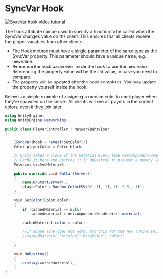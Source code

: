 # SyncVar Hook

[![SyncVar hook video tutorial](../../images/video_tutorial.png)](https://www.youtube.com/watch?v=T7AoozedYfI&list=PLkx8oFug638oBYF5EOwsSS-gOVBXj1dkP&index=5)

The hook attribute can be used to specify a function to be called when the SyncVar changes value on the client.  This ensures that all clients receive the proper variables from other clients.
-   The Hook method must have a single parameter of the same type as the SyncVar property.  This parameter should have a unique name, e.g. newValue.
-   Reference the hook parameter inside the hook to use the new value.  Referencing the property value will be the old value, in case you need to compare.
-   The property will be updated after the hook completes. You may update the property yourself inside the hook.

Below is a simple example of assigning a random color to each player when they're spawned on the server.  All clients will see all players in the correct colors, even if they join later.

```cs
using UnityEngine;
using UnityEngine.Networking;

public class PlayerController : NetworkBehaviour
{

    [SyncVar(hook = nameof(SetColor))]
    Color playerColor = Color.black;

    // Unity makes a clone of the Material every time GetComponent<Renderer>().material is used.
    // Cache it here and Destroy it in OnDestroy to prevent a memory leak.
    Material cachedMaterial;
    
    public override void OnStartServer()
    {
        base.OnStartServer();
        playerColor = Random.ColorHSV(0f, 1f, 1f, 1f, 0.5f, 1f);
    }

    void SetColor(Color color)
    {
        if (cachedMaterial == null)
            cachedMaterial = GetComponent<Renderer>().material;

        cachedMaterial.color = color;
        
        //If above line does not work, try this for the new (Universel) Render Pipeline
        //cachedMaterial.SetColor("_BaseColor", color);
        
    }

    void OnDestroy()
    {
        Destroy(cachedMaterial);
    }
}
```

